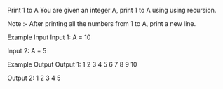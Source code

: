
Print 1 to A
You are given an integer A, print 1 to A using using recursion.

Note :- After printing all the numbers from 1 to A, print a new line.

Example Input
Input 1:
A = 10

Input 2:
A = 5



Example Output
Output 1:
1 2 3 4 5 6 7 8 9 10

Output 2:
1 2 3 4 5
